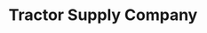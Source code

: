 ---
title: "Tractor Supply Company"
url: /hanover-county/tractor-supply-company/
shop: Dorfladen
---